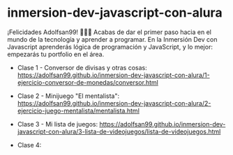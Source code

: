# inmersion-dev-javascript-con-alura
¡Felicidades Adolfsan99! 👏👏👏 Acabas de dar el primer paso hacia en el mundo de la tecnología y aprender a programar. En la Inmersión Dev con Javascript aprenderás lógica de programación y JavaScript,  y lo mejor: empezarás tu portfolio en el área.

* Clase 1 - Conversor de divisas y otras cosas: https://adolfsan99.github.io/inmersion-dev-javascript-con-alura/1-ejercicio-conversor-de-monedas/conversor.html

* Clase 2 - Minijuego "El mentalista": https://adolfsan99.github.io/inmersion-dev-javascript-con-alura/2-ejercicio-juego-mentalista/mentalista.html

* Clase 3 - Mi lista de juegos: https://adolfsan99.github.io/inmersion-dev-javascript-con-alura/3-lista-de-videojuegos/lista-de-videojuegos.html

* Clase 4: 
